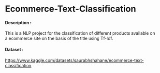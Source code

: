 # Ecommerce-Text-Classification
 
#### Description :
 This is a NLP project for the classification of different products available on a ecommerce site on the basis of the title using Tf-Idf.

#### Dataset : 
 https://www.kaggle.com/datasets/saurabhshahane/ecommerce-text-classification